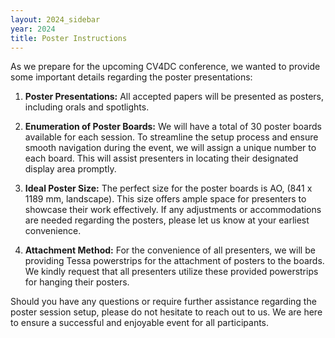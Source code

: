 ```yaml
---
layout: 2024_sidebar
year: 2024
title: Poster Instructions
---
```


As we prepare for the upcoming CV4DC conference, we wanted to provide some important details regarding the poster presentations:

1. **Poster Presentations:** All accepted papers will be presented as posters, including orals and spotlights.

2. **Enumeration of Poster Boards:** We will have a total of 30 poster boards available for each session. To streamline the setup process and ensure smooth navigation during the event, we will assign a unique number to each board. This will assist presenters in locating their designated display area promptly.
3. **Ideal Poster Size:** The perfect size for the poster boards is AO, (841 x 1189 mm, landscape). This size offers ample space for presenters to showcase their work effectively. If any adjustments or accommodations are needed regarding the posters, please let us know at your earliest convenience.
4. **Attachment Method:** For the convenience of all presenters, we will be providing Tessa powerstrips for the attachment of posters to the boards.
We kindly request that all presenters utilize these provided powerstrips for hanging their posters.

Should you have any questions or require further assistance regarding the poster session setup, please do not hesitate to reach out to us. We are here to ensure a successful and enjoyable event for all participants.

<!-- Each poster will have its own poster board. Please refer to the image below with
diagrams for the possible maximum dimensions of a poster. 

The poster board has two panels that can be used for display. It is possible to
use a single panel for a portrait poster or both panels for either a portrait
or landscape poster. 

The maximum dimensions for a **single panel** poster (portrait only) are 800 mm in
width x 1050 mm in height, which is marked in **<span style="color: #0BDA51">green</span>** in the image. 

The maximum dimensions for a **two-panel poster** (accommodates portrait and
landscape) are 1650 mm in width x 1050 mm in height, which is marked **<span style="color: #DC143C">red</span>**
in the image. One poster can span both panels.

Magnets and two-sided tape will be provided so that you can affix your poster
to the poster board. Your paper is assigned a poster id 
(see [list]({{site.url}}/{{page.year}}/accepted-papers)), which
locates your poster board in one of the three poster halls: A, B, or C (see
[map]({{site.url}}/{{page.year}}/venue)).
The poster id will be labeled on the poster board.

The conference does not offer poster printing services. However, there are
shops close to the venue that offer printing services. Here are some of them,
although feel free to reach for another provider.
- [M & P Copier](https://www.mpcopier.cz/): for posters up to A0, less than 10 min walk from the
  venue.
- [AK-ATELIER](https://ak-atelier-spol-s-ro.business.site/): less than 10 min
  walk from the conference venue (the attendant is not english speaking though) -->


<!-- <div class="col-md-12 assia" style="text-align: center">
<img src="{{site.url}}/img/2022/campus_plan/poster_example.png" style="width:85%;text-align:center;"/>
</div>

<br>
<br>

<h3 class="centre">Poster map</h3>

<div class="col-md-12 assia" style="text-align: center">
<img src="{{site.url}}/img/2022/campus_plan/CV4DC_floorplan.png" style="width:85%;text-align:center;"/>
</div> -->
